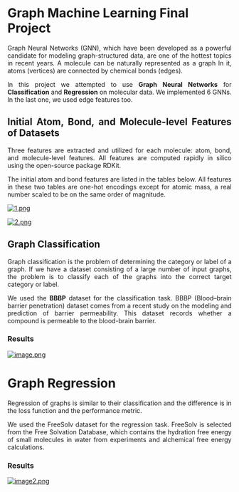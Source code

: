 # Graph Machine Learning Final Project

<div align="justify">
  
Graph Neural Networks (GNN), which have been developed as a powerful candidate for modeling graph-structured data, are one of the hottest topics in recent years. A molecule can be naturally represented as a graph In it, atoms (vertices) are connected by chemical bonds (edges).

In this project we attempted to use **Graph Neural Networks** for **Classification** and **Regression** on molecular data. We implemented 6 GNNs. In the last one, we used edge features too. 

## Initial Atom, Bond, and Molecule-level Features of Datasets

Three features are extracted and utilized for each molecule: atom, bond, and molecule-level features. All features are computed rapidly in silico using the open-source package RDKit.

The initial atom and bond features are listed in the tables below. All features in these two tables are one-hot encodings except for atomic mass, a real number scaled to be on the same order of magnitude.

[![1.png](https://i.postimg.cc/gr9pRVf1/1.png)](https://postimg.cc/GTj6ny3j)

[![2.png](https://i.postimg.cc/Wz18nxPk/2.png)](https://postimg.cc/CB9bMP5h)


## Graph Classification

Graph classification is the problem of determining the category or label of a graph. If we have a dataset consisting of a large number of input graphs, the problem is to classify each of the graphs into the correct target category or label. 

We used the **BBBP** dataset for the classification task. BBBP (Blood–brain barrier penetration) dataset comes from a recent study on the modeling and prediction of barrier permeability. This dataset records whether a compound is permeable to the blood-brain barrier.

### Results

[![image.png](https://i.postimg.cc/02SBWMM5/image.png)](https://postimg.cc/RNMdq0L2)

# Graph Regression

Regression of graphs is similar to their classification and the difference is in the loss function and the performance metric. 

We used the FreeSolv dataset for the regression task. FreeSolv is selected from the Free Solvation Database, which contains the hydration free energy of small
molecules in water from experiments and alchemical free energy calculations.

### Results

[![image2.png](https://i.postimg.cc/vTRQ5THN/image.png)](https://postimg.cc/tZ5QjX63)


